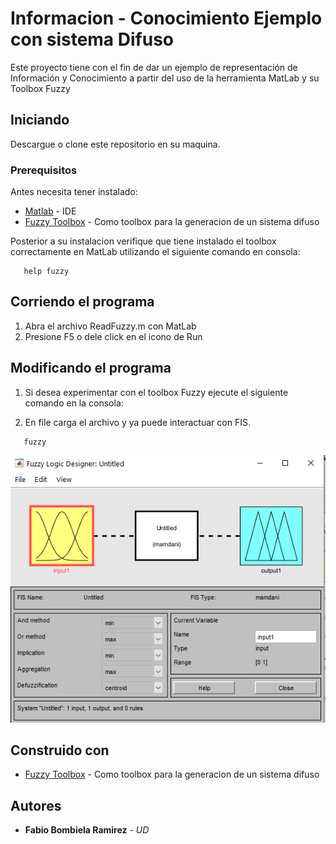 # Informacion - Conocimiento Ejemplo con sistema Difuso

Este proyecto tiene con el fin de dar un ejemplo de representación de Información y Conocimiento a partir del uso de la herramienta MatLab y su Toolbox Fuzzy

## Iniciando

Descargue o clone este repositorio en su maquina.


### Prerequisitos

Antes necesita tener instalado:

* [Matlab](https://la.mathworks.com/downloads/) - IDE
* [Fuzzy Toolbox](https://www.mathworks.com/products/fuzzy-logic.html) - Como toolbox para la generacion de un sistema difuso

Posterior a su instalacion verifique que tiene instalado el toolbox correctamente en MatLab utilizando el siguiente comando en consola:

```
   help fuzzy
```

## Corriendo el programa

1. Abra el archivo ReadFuzzy.m con MatLab
2. Presione F5 o dele click en el icono de Run

## Modificando el programa

1. Si desea experimentar con el toolbox Fuzzy ejecute el siguiente comando en la consola:

2. En file carga el archivo y ya puede interactuar con FIS.

```
   fuzzy
```
![Fuzzy Pop Up](/images/fuzzyHome.PNG)

## Construido con

* [Fuzzy Toolbox](https://www.mathworks.com/products/fuzzy-logic.html) - Como toolbox para la generacion de un sistema difuso

## Autores

* **Fabio Bombiela Ramirez** - *UD*
